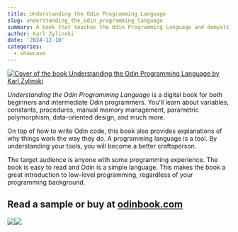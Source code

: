 ```yaml
---
title: Understanding the Odin Programming Language
slug: understanding_the_odin_programming_language
summary: A book that teaches the Odin Programming Language and demystifies low-level programming <img src="/images/showcase/understanding_the_odin_programming_language/cover.jpg" class="showcase-preview">
author: Karl Zylinski
date: '2024-12-10'
categories:
  - showcase
---
```


<a href="https://odinbook.com"><img src="/images/showcase/understanding_the_odin_programming_language/cover.jpg" alt="Cover of the book Understanding the Odin Programming Language by Karl Zylinski" style="max-height:300px; max-width: 100%"></a>

*Understanding the Odin Programming Language* is a digital book for both beginners and intermediate Odin programmers. You'll learn about variables, constants, procedures, manual memory management, parametric polymorphism, data-oriented design, and much more.

On top of how to write Odin code, this book also provides explanations of why things work the way they do. A programming language is a tool. By understanding your tools, you will become a better craftsperson.

The target audience is anyone with some programming experience. The book is easy to read and Odin is a simple language. This makes the book a great introduction to low-level programming, regardless of your programming background. 

## Read a sample or buy at [odinbook.com](https://odinbook.com)

<img src="/images/showcase/understanding_the_odin_programming_language/parapoly.png" style="max-width: 49%; float: left;">

<img src="/images/showcase/understanding_the_odin_programming_language/ebook.jpg" style="max-width: 49%; float: left;">
<div style="clear:both"></div>




